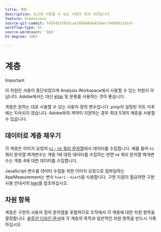 ```yaml
---
title: 계층
description: 보고에 사용할 수 있는 사용자 정의 차원입니다.
feature: Dimensions
source-git-commit: f435453f655caef89460de42ebecf489b021dc47
workflow-type: ht
source-wordcount: '163'
ht-degree: 100%

---
```


# 계층

>[!IMPORTANT]
>
>이 차원은 사용이 중단되었으며 Analysis Workspace에서 사용할 수 있는 차원이 아닙니다. Adobe에서는 대신 [eVar](evar.md) 및 분류를 사용하는 것이 좋습니다.

계층은 원하는 대로 사용할 수 있는 사용자 정의 변수입니다. prop이 설정된 히트 이후에는 지속되지 않습니다. Adobe와의 계약이 지원하는 경우 최대 5개의 계층을 사용할 수 있습니다.

## 데이터로 계층 채우기

각 계층은 이미지 요청의 [`h1` - `h5` 쿼리 문자열](/help/implement/validate/query-parameters.md)에서 데이터를 수집합니다. 예를 들어 `h1` 쿼리 문자열 매개변수는 계층 1에 대한 데이터를 수집하는 반면 `h4` 쿼리 문자열 매개변수는 계층 4에 대한 데이터를 수집합니다.

JavaScript 변수를 데이터 수집을 위한 이미지 요청으로 컴파일하는 AppMeasurement는 변수 `hier1` - `hier5`을 사용합니다. 구현 지침이 필요하면 구현 사용 안내서의 [hier](/help/implement/vars/page-vars/hier.md)를 참조하십시오.

## 차원 항목

계층은 구현의 사용자 정의 문자열을 포함하므로 조직에서 각 계층에 대한 차원 항목을 결정합니다. [솔루션 디자인 문서](/help/implement/prepare/solution-design.md)에 각 계층의 목적과 일반적인 차원 항목을 반드시 기록하십시오.
